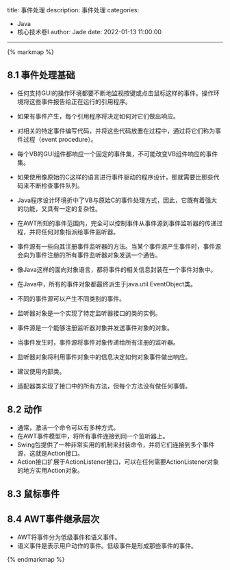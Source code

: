 title: 事件处理
description: 事件处理
categories: 
  - Java
  - 核心技术卷I
author: Jade
date: 2022-01-13 11:00:00
---

{% markmap %}

## 8.1 事件处理基础
- 任何支持GUI的操作环境都要不断地监视按键或点击鼠标这样的事件。操作环境将这些事件报告给正在运行的引用程序。
- 如果有事件产生，每个引用程序将决定如何对它们做出响应。
- 对相关的特定事件编写代码，并将这些代码放置在过程中，通过将它们称为事件过程（event procedure）。
- 每个VB的GUI组件都响应一个固定的事件集，不可能改变VB组件响应的事件集。
- 如果使用像原始的C这样的语言进行事件驱动的程序设计，那就需要比那些代码来不断检查事件队列。
- Java程序设计环境折中了VB与原始C的事件处理方式，因此，它既有着强大的功能，又具有一定的复杂性。
- 在AWT所知的事件范围内，完全可以控制事件从事件源到事件监听器的传递过程，并将任何对象指派给事件监听器。
- 事件源有一些向其注册事件监听器的方法。当某个事件源产生事件时，事件源会向为事件注册的所有事件监听器对象发送一个通告。
- 像Java这样的面向对象语言，都将事件的相关信息封装在一个事件对象中。
- 在Java中，所有的事件对象都最终派生于java.util.EventObject类。
- 不同的事件源可以产生不同类别的事件。

- 监听器对象是一个实现了特定监听器接口的类的实例。
- 事件源是一个能够注册监听器对象并发送事件对象的对象。
- 当事件发生时，事件源将事件对象传递给所有注册的监听器。
- 监听器对象将利用事件对象中的信息决定如何对象事件做出响应。

- 建议使用内部类。
- 适配器类实现了接口中的所有方法，但每个方法没有做任何事情。

## 8.2 动作
- 通常，激活一个命令可以有多种方式。
- 在AWT事件模型中，将所有事件连接到同一个监听器上。
- Swing包提供了一种非常实用的机制来封装命令，并将它们连接到多个事件源，这就是Action接口。
- Action接口扩展于ActionListener接口，可以在任何需要ActionListener对象的地方实用Action对象。

## 8.3 鼠标事件

## 8.4 AWT事件继承层次
- AWT将事件分为低级事件和语义事件。
- 语义事件是表示用户动作的事件。低级事件是形成那些事件的事件。

{% endmarkmap %}
